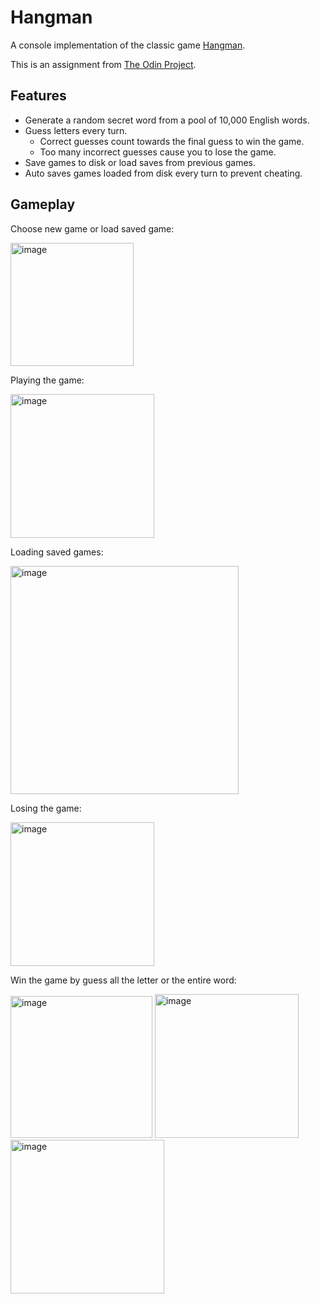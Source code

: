 # Hangman

A console implementation of the classic game [Hangman](https://en.wikipedia.org/wiki/Hangman_(game)).

This is an assignment from [The Odin Project](https://www.theodinproject.com/lessons/ruby-hangman).

## Features

- Generate a random secret word from a pool of 10,000 English words.
- Guess letters every turn.
    - Correct guesses count towards the final guess to win the game. 
    - Too many incorrect guesses cause you to lose the game.
- Save games to disk or load saves from previous games.
- Auto saves games loaded from disk every turn to prevent cheating.

## Gameplay

Choose new game or load saved game:

<img width="197" alt="image" src="https://github.com/NashStewart/odin-hangman/assets/12480021/ed2b2d59-9133-49d4-8a7a-41ad9f0b46e9">

Playing the game:

<img width="230" alt="image" src="https://github.com/NashStewart/odin-hangman/assets/12480021/11c32deb-a41c-4451-b5b8-195ccdb7affa">

Loading saved games:

<img width="365" alt="image" src="https://github.com/NashStewart/odin-hangman/assets/12480021/ebec1690-068f-47ef-93cd-1166a3b255af">

Losing the game:

<img width="230" alt="image" src="https://github.com/NashStewart/odin-hangman/assets/12480021/e05b6492-3101-4fe7-9cec-e7eacf21f3db">

Win the game by guess all the letter or the entire word:

<img width="227" alt="image" src="https://github.com/NashStewart/odin-hangman/assets/12480021/41fe35f5-cd2f-4a08-86d1-b6798d5ca709">

<img width="230" alt="image" src="https://github.com/NashStewart/odin-hangman/assets/12480021/37e86eca-058e-4c77-8a73-ad39d2af48c2">

<img width="246" alt="image" src="https://github.com/NashStewart/odin-hangman/assets/12480021/9efc1ba3-50ad-494a-84fd-b4f07b366fcd">
